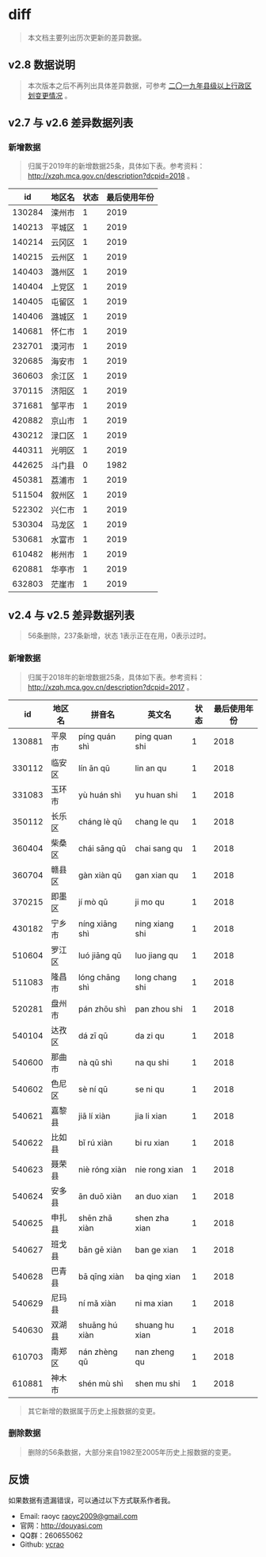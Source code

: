 # diff

>   本文档主要列出历次更新的差异数据。

## v2.8 数据说明

>   本次版本之后不再列出具体差异数据，可参考 [二〇一九年县级以上行政区划变更情况](http://xzqh.mca.gov.cn/description?dcpid=2019) 。

## v2.7 与 v2.6 差异数据列表

### 新增数据

>   归属于2019年的新增数据25条，具体如下表。参考资料：http://xzqh.mca.gov.cn/description?dcpid=2018 。

| id | 地区名 | 状态 | 最后使用年份 |
| ---- | ---- | ---- | ---- |
| 130284 | 滦州市 | 1 | 2019 |
| 140213 | 平城区 | 1 | 2019 |
| 140214 | 云冈区 | 1 | 2019 |
| 140215 | 云州区 | 1 | 2019 |
| 140403 | 潞州区 | 1 | 2019 |
| 140404 | 上党区 | 1 | 2019 |
| 140405 | 屯留区 | 1 | 2019 |
| 140406 | 潞城区 | 1 | 2019 |
| 140681 | 怀仁市 | 1 | 2019 |
| 232701 | 漠河市 | 1 | 2019 |
| 320685 | 海安市 | 1 | 2019 |
| 360603 | 余江区 | 1 | 2019 |
| 370115 | 济阳区 | 1 | 2019 |
| 371681 | 邹平市 | 1 | 2019 |
| 420882 | 京山市 | 1 | 2019 |
| 430212 | 渌口区 | 1 | 2019 |
| 440311 | 光明区 | 1 | 2019 |
| 442625 | 斗门县 | 0 | 1982 |
| 450381 | 荔浦市 | 1 | 2019 |
| 511504 | 叙州区 | 1 | 2019 |
| 522302 | 兴仁市 | 1 | 2019 |
| 530304 | 马龙区 | 1 | 2019 |
| 530681 | 水富市 | 1 | 2019 |
| 610482 | 彬州市 | 1 | 2019 |
| 620881 | 华亭市 | 1 | 2019 |
| 632803 | 茫崖市 | 1 | 2019 |

## v2.4 与 v2.5 差异数据列表

>   56条删除，237条新增，状态 1表示正在在用，0表示过时。

### 新增数据

>   归属于2018年的新增数据25条，具体如下表。参考资料：http://xzqh.mca.gov.cn/description?dcpid=2017 。

| id | 地区名 | 拼音名 | 英文名| 状态 | 最后使用年份 | 
| ---- | ---- | ---- | ---- | ---- | ---- |
| 130881 | 平泉市 | píng quán shì | ping quan shi | 1 | 2018 |
| 330112 | 临安区 | lín ān qū | lin an qu | 1 | 2018 |
| 331083 | 玉环市 | yù huán shì | yu huan shi | 1 | 2018 |
| 350112 | 长乐区 | cháng lè qū | chang le qu | 1 | 2018 |
| 360404 | 柴桑区 | chái sāng qū | chai sang qu | 1 | 2018 |
| 360704 | 赣县区 | gàn xiàn qū | gan xian qu | 1 | 2018 |
| 370215 | 即墨区 | jí mò qū | ji mo qu | 1 | 2018 |
| 430182 | 宁乡市 | níng xiāng shì | ning xiang shi | 1 | 2018 |
| 510604 | 罗江区 | luó jiāng qū | luo jiang qu | 1 | 2018 |
| 511083 | 隆昌市 | lóng chāng shì | long chang shi | 1 | 2018 |
| 520281 | 盘州市 | pán zhōu shì | pan zhou shi | 1 | 2018 |
| 540104 | 达孜区 | dá zī qū | da zi qu | 1 | 2018 |
| 540600 | 那曲市 | nà qǔ shì | na qu shi | 1 | 2018 |
| 540602 | 色尼区 | sè ní qū | se ni qu | 1 | 2018 |
| 540621 | 嘉黎县 | jiā lí xiàn | jia li xian | 1 | 2018 |
| 540622 | 比如县 | bǐ rú xiàn | bi ru xian | 1 | 2018 |
| 540623 | 聂荣县 | niè róng xiàn | nie rong xian | 1 | 2018 |
| 540624 | 安多县 | ān duō xiàn | an duo xian | 1 | 2018 |
| 540625 | 申扎县 | shēn zhā xiàn | shen zha xian | 1 | 2018 |
| 540627 | 班戈县 | bān gē xiàn | ban ge xian | 1 | 2018 |
| 540628 | 巴青县 | bā qīng xiàn | ba qing xian | 1 | 2018 |
| 540629 | 尼玛县 | ní mǎ xiàn | ni ma xian | 1 | 2018 |
| 540630 | 双湖县 | shuāng hú xiàn | shuang hu xian | 1 | 2018 |
| 610703 | 南郑区 | nán zhèng qū | nan zheng qu | 1 | 2018 |
| 610881 | 神木市 | shén mù shì | shen mu shi | 1 | 2018 |

>   其它新增的数据属于历史上报数据的变更。

### 删除数据

>   删除的56条数据，大部分来自1982至2005年历史上报数据的变更。

## 反馈

如果数据有遗漏错误，可以通过以下方式联系作者我。

- Email: raoyc <raoyc2009@gmail.com>
- 官网：http://douyasi.com
- QQ群：260655062
- Github: [ycrao](https://github.com/ycrao)